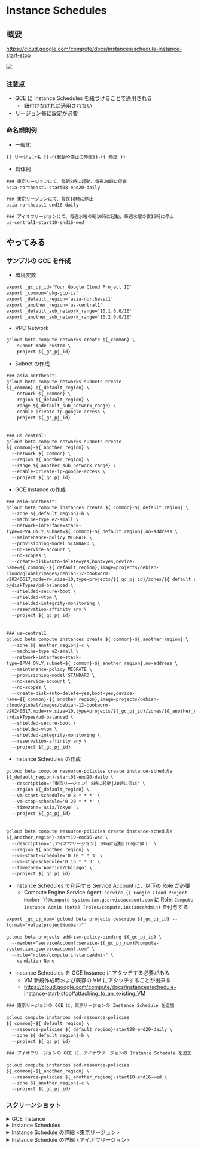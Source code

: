 # Instance Schedules

## 概要

https://cloud.google.com/compute/docs/instances/schedule-instance-start-stop

![](https://raw.githubusercontent.com/iganari/artifacts/main/googlecloud/compute/instances/instanceSchedules/2024-instance-schedules-movie.gif)

### 注意点

- GCE に Instance Schedules を紐づけることで適用される
    - 紐付けなければ適用されない
- リージョン毎に設定が必要

### 命名規則例

- 一般化

```
{{ リージョン名 }}-{{起動や停止の時間}}-{{ 頻度 }}
```

- 具体例

```
### 東京リージョンにて、毎朝8時に起動、毎夜20時に停止
asia-northeast1-start08-end20-daily
```
```
### 東京リージョンにて、毎夜18時に停止
asia-northeast1-end18-daily
```
```
### アイオワリージョンにて、毎週水曜の朝10時に起動、毎週水曜の夜16時に停止
us-central1-start10-end16-wed
```



## やってみる

### サンプルの GCE を作成

- 環境変数

```
export _gc_pj_id='Your Google Cloud Project ID'
export _common='pkg-gcp-is'
export _default_region='asia-northeast1'
export _another_region='us-central1'
export _default_sub_network_range='10.1.0.0/16'
export _another_sub_network_range='10.2.0.0/16'
```

- VPC Network

```
gcloud beta compute networks create ${_common} \
  --subnet-mode custom \
  --project ${_gc_pj_id}
```

- Subnet の作成

```
### asia-northeast1
gcloud beta compute networks subnets create ${_common}-${_default_region} \
  --network ${_common} \
  --region ${_default_region} \
  --range ${_default_sub_network_range} \
  --enable-private-ip-google-access \
  --project ${_gc_pj_id}


### us-central1
gcloud beta compute networks subnets create ${_common}-${_another_region} \
  --network ${_common} \
  --region ${_another_region} \
  --range ${_another_sub_network_range} \
  --enable-private-ip-google-access \
  --project ${_gc_pj_id}
```

- GCE Instance の作成

```
### asia-northeast1
gcloud beta compute instances create ${_common}-${_default_region} \
  --zone ${_default_region}-b \
  --machine-type e2-small \
  --network-interface=stack-type=IPV4_ONLY,subnet=${_common}-${_default_region},no-address \
  --maintenance-policy MIGRATE \
  --provisioning-model STANDARD \
  --no-service-account \
  --no-scopes \
  --create-disk=auto-delete=yes,boot=yes,device-name=${_common}-${_default_region},image=projects/debian-cloud/global/images/debian-12-bookworm-v20240617,mode=rw,size=10,type=projects/${_gc_pj_id}/zones/${_default_region}-b/diskTypes/pd-balanced \
  --shielded-secure-boot \
  --shielded-vtpm \
  --shielded-integrity-monitoring \
  --reservation-affinity any \
  --project ${_gc_pj_id}


### us-central1
gcloud beta compute instances create ${_common}-${_another_region} \
  --zone ${_another_region}-c \
  --machine-type e2-small \
  --network-interface=stack-type=IPV4_ONLY,subnet=${_common}-${_another_region},no-address \
  --maintenance-policy MIGRATE \
  --provisioning-model STANDARD \
  --no-service-account \
  --no-scopes \
  --create-disk=auto-delete=yes,boot=yes,device-name=${_common}-${_another_region},image=projects/debian-cloud/global/images/debian-12-bookworm-v20240617,mode=rw,size=10,type=projects/${_gc_pj_id}/zones/${_another_region}-c/diskTypes/pd-balanced \
  --shielded-secure-boot \
  --shielded-vtpm \
  --shielded-integrity-monitoring \
  --reservation-affinity any \
  --project ${_gc_pj_id}
```

- Instance Schedules の作成

```
gcloud beta compute resource-policies create instance-schedule ${_default_region}-start08-end20-daily \
  --description='[東京リージョン] 8時に起動|20時に停止' \
  --region ${_default_region} \
  --vm-start-schedule='0 8 * * *' \
  --vm-stop-schedule='0 20 * * *' \
  --timezone='Asia/Tokyo' \
  --project ${_gc_pj_id}


gcloud beta compute resource-policies create instance-schedule ${_another_region}-start10-end16-wed \
  --description='[アイオワリージョン] 10時に起動|16時に停止' \
  --region ${_another_region} \
  --vm-start-schedule='0 10 * * 3' \
  --vm-stop-schedule='0 16 * * 3' \
  --timezone='America/Chicago' \
  --project ${_gc_pj_id}
```

- Instance Schedules で利用する Service Account に、以下の Role が必要
  - Compute Engine Service Agent: `service-{{ Google Cloud Project Number }}@compute-system.iam.gserviceaccount.com` に Role: `Compute Instance Admin (beta) (roles/compute.instanceAdmin)` を付与する

```
export _gc_pj_num=`gcloud beta projects describe ${_gc_pj_id} --format="value(projectNumber)"`

gcloud beta projects add-iam-policy-binding ${_gc_pj_id} \
  --member="serviceAccount:service-${_gc_pj_num}@compute-system.iam.gserviceaccount.com" \
  --role="roles/compute.instanceAdmin" \
  --condition None
```

- Instance Schedules を GCE Instance にアタッチする必要がある
  - VM 新規作成時および既存の VM にアタッチすることが出来る
  - https://cloud.google.com/compute/docs/instances/schedule-instance-start-stop#attaching_to_an_existing_VM

```
### 東京リージョンの GCE に、東京リージョンの Instance Schedule を追加

gcloud compute instances add-resource-policies ${_common}-${_default_region} \
  --resource-policies ${_default_region}-start08-end20-daily \
  --zone ${_default_region}-b \
  --project ${_gc_pj_id}
```
```
### アイオワリージョンの GCE に、アイオワリージョンの Instance Schedule を追加

gcloud compute instances add-resource-policies ${_common}-${_another_region} \
  --resource-policies ${_another_region}-start10-end16-wed \
  --zone ${_another_region}-c \
  --project ${_gc_pj_id}
```

### スクリーンショット

<details>
<summary>GCE Instance</summary>

![](https://raw.githubusercontent.com/iganari/artifacts/main/googlecloud/compute/instances/instanceSchedules/2024-instance-schedules-01.png)

</details>

<details>
<summary>Instance Schedules</summary>

![](https://raw.githubusercontent.com/iganari/artifacts/main/googlecloud/compute/instances/instanceSchedules/2024-instance-schedules-02.png)

</details>

<details>
<summary>Instance Schedule の詳細 <東京リージョン></summary>

![](https://raw.githubusercontent.com/iganari/artifacts/main/googlecloud/compute/instances/instanceSchedules/2024-instance-schedules-03.png)

</details>

<details>
<summary>Instance Schedule の詳細 <アイオワリージョン></summary>

![](https://raw.githubusercontent.com/iganari/artifacts/main/googlecloud/compute/instances/instanceSchedules/2024-instance-schedules-04.png)

</details>
